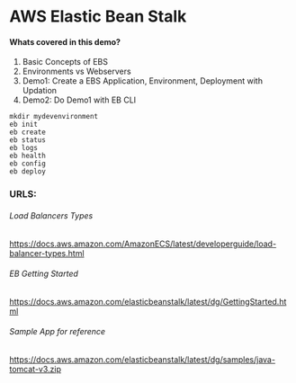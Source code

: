 # AWS Elastic Bean Stalk

#### Whats covered in this demo?
1. Basic Concepts of EBS
2. Environments vs Webservers
3. Demo1: Create a EBS Application, Environment, Deployment with Updation
4. Demo2: Do Demo1 with EB CLI

```
mkdir mydevenvironment
eb init
eb create
eb status
eb logs
eb health
eb config
eb deploy
```


### URLS: 
###### Load Balancers Types
https://docs.aws.amazon.com/AmazonECS/latest/developerguide/load-balancer-types.html
###### EB Getting Started
https://docs.aws.amazon.com/elasticbeanstalk/latest/dg/GettingStarted.html
###### Sample App for reference
https://docs.aws.amazon.com/elasticbeanstalk/latest/dg/samples/java-tomcat-v3.zip
